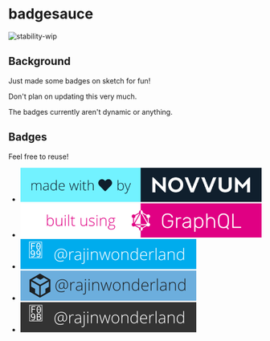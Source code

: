 # badgesauce

![stability-wip](https://img.shields.io/badge/stability-work_in_progress-red.svg)

## Background

Just made some badges on sketch for fun!

Don't plan on updating this very much.

The badges currently aren't dynamic or anything.


## Badges

Feel free to reuse!

- ![](mwlNovvum.svg)
- ![](buGraphql.svg)
- ![](twitter.svg)
- ![](codesandbox.svg)
- ![](github.svg)
